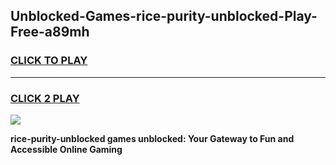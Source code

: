 
## Unblocked-Games-rice-purity-unblocked-Play-Free-a89mh
<h3>
<a href="https://premium76.site?title=rice-purity-unblocked&ref=23A">CLICK TO PLAY</a></h3>
<hr>

<h3>
<a href="https://premium76.site?title=rice-purity-unblocked&ref=23A">CLICK 2 PLAY</a>
  
</h3>

<a href="https://premium76.site?title=rice-purity-unblocked&ref=23A"><img src="https://clearcache.store/games.png"></a>


**rice-purity-unblocked games unblocked: Your Gateway to Fun and Accessible Online Gaming**
